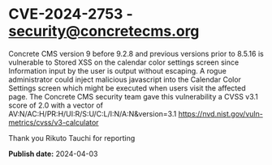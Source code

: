 # CVE-2024-2753 - security@concretecms.org

Concrete CMS version 9 before 9.2.8 and previous versions prior to 8.5.16 is vulnerable to Stored XSS on the calendar color settings screen since Information input by the user is output without escaping. A rogue administrator could inject malicious javascript into the Calendar Color Settings screen which might be executed when users visit the affected page. The Concrete CMS security team gave this vulnerability a CVSS v3.1 score of 2.0 with a vector of  AV:N/AC:H/PR:H/UI:R/S:U/C:L/I:N/A:N&version=3.1 https://nvd.nist.gov/vuln-metrics/cvss/v3-calculator   

Thank you Rikuto Tauchi for reporting 


**Publish date:** 2024-04-03
